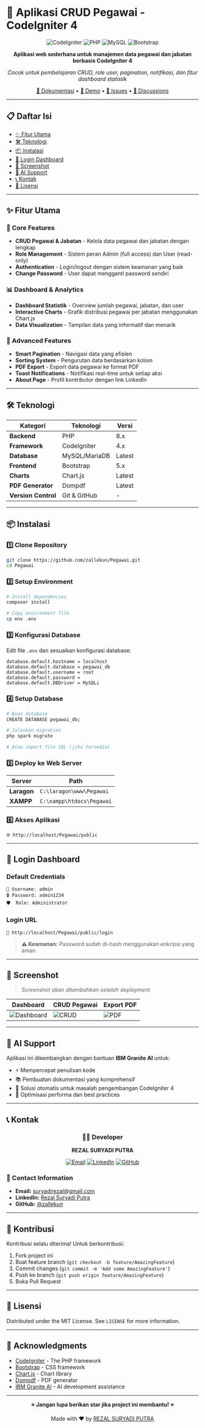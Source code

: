 # 🏢 Aplikasi CRUD Pegawai - CodeIgniter 4

<div align="center">

![CodeIgniter](https://img.shields.io/badge/CodeIgniter-4.x-EF4223?style=for-the-badge&logo=codeigniter&logoColor=white)
![PHP](https://img.shields.io/badge/PHP-8.x-777BB4?style=for-the-badge&logo=php&logoColor=white)
![MySQL](https://img.shields.io/badge/MySQL-4479A1?style=for-the-badge&logo=mysql&logoColor=white)
![Bootstrap](https://img.shields.io/badge/Bootstrap-5-7952B3?style=for-the-badge&logo=bootstrap&logoColor=white)


**Aplikasi web sederhana untuk manajemen data pegawai dan jabatan berbasis CodeIgniter 4**

*Cocok untuk pembelajaran CRUD, role user, pagination, notifikasi, dan fitur dashboard statistik*

[📖 Dokumentasi](#setup-instructions) • [🚀 Demo](#cara-login-ke-dashboard) • [🐛 Issues](https://github.com/zallekun/Pegawai/issues) • [💬 Discussions](https://github.com/zallekun/Pegawai/discussions)

</div>

---

## 📋 Daftar Isi
- [✨ Fitur Utama](#-fitur-utama)
- [🛠️ Teknologi](#️-teknologi)
- [📦 Instalasi](#-instalasi)
- [🔐 Login Dashboard](#-login-dashboard)
- [📸 Screenshot](#-screenshot)
- [🤖 AI Support](#-ai-support)
- [📞 Kontak](#-kontak)
- [📄 Lisensi](#-lisensi)

---

## ✨ Fitur Utama

### 🎯 Core Features
- **CRUD Pegawai & Jabatan** - Kelola data pegawai dan jabatan dengan lengkap
- **Role Management** - Sistem peran Admin (full access) dan User (read-only)
- **Authentication** - Login/logout dengan sistem keamanan yang baik
- **Change Password** - User dapat mengganti password sendiri

### 📊 Dashboard & Analytics
- **Dashboard Statistik** - Overview jumlah pegawai, jabatan, dan user
- **Interactive Charts** - Grafik distribusi pegawai per jabatan menggunakan Chart.js
- **Data Visualization** - Tampilan data yang informatif dan menarik

### 🔧 Advanced Features
- **Smart Pagination** - Navigasi data yang efisien
- **Sorting System** - Pengurutan data berdasarkan kolom
- **PDF Export** - Export data pegawai ke format PDF
- **Toast Notifications** - Notifikasi real-time untuk setiap aksi
- **About Page** - Profil kontributor dengan link LinkedIn

---

## 🛠️ Teknologi

| Kategori | Teknologi | Versi |
|----------|-----------|-------|
| **Backend** | PHP | 8.x |
| **Framework** | CodeIgniter | 4.x |
| **Database** | MySQL/MariaDB | Latest |
| **Frontend** | Bootstrap | 5.x |
| **Charts** | Chart.js | Latest |
| **PDF Generator** | Dompdf | Latest |
| **Version Control** | Git & GitHub | - |

---

## 📦 Instalasi

### 1️⃣ Clone Repository
```bash
git clone https://github.com/zallekun/Pegawai.git
cd Pegawai
```

### 2️⃣ Setup Environment
```bash
# Install dependencies
composer install

# Copy environment file
cp env .env
```

### 3️⃣ Konfigurasi Database
Edit file `.env` dan sesuaikan konfigurasi database:
```env
database.default.hostname = localhost
database.default.database = pegawai_db
database.default.username = root
database.default.password = 
database.default.DBDriver = MySQLi
```

### 4️⃣ Setup Database
```bash
# Buat database
CREATE DATABASE pegawai_db;

# Jalankan migration
php spark migrate

# Atau import file SQL (jika tersedia)
```

### 5️⃣ Deploy ke Web Server
| Server | Path |
|--------|------|
| **Laragon** | `C:\laragon\www\Pegawai` |
| **XAMPP** | `C:\xampp\htdocs\Pegawai` |

### 6️⃣ Akses Aplikasi
```
🌐 http://localhost/Pegawai/public
```

---

## 🔐 Login Dashboard

### Default Credentials
```
👤 Username: admin
🔒 Password: admin1234
🛡️  Role: Administrator
```

### Login URL
```
🔗 http://localhost/Pegawai/public/login
```

> **⚠️ Keamanan:** Password sudah di-hash menggunakan enkripsi yang aman

---

## 📸 Screenshot

> *Screenshot akan ditambahkan setelah deployment*

| Dashboard | CRUD Pegawai | Export PDF |
|-----------|--------------|------------|
| ![Dashboard](https://github.com/user-attachments/assets/59767389-3fe2-4aa8-a16f-4cc769457989) | ![CRUD](https://github.com/user-attachments/assets/4566638b-6dca-4f5b-bedd-8fd3146e2d39) | ![PDF](https://github.com/user-attachments/assets/248d8517-6665-4c8b-8b92-131a60903944) |

---

## 🤖 AI Support

Aplikasi ini dikembangkan dengan bantuan **IBM Granite AI** untuk:
- ⚡ Mempercepat penulisan kode
- 📚 Pembuatan dokumentasi yang komprehensif  
- 🔧 Solusi otomatis untuk masalah pengembangan CodeIgniter 4
- 🎯 Optimisasi performa dan best practices

---

## 📞 Kontak

<div align="center">

### 👨‍💻 Developer

**REZAL SURYADI PUTRA**

[![Email](https://img.shields.io/badge/Email-D14836?style=for-the-badge&logo=gmail&logoColor=white)](mailto:suryadirezal@gmail.com)
[![LinkedIn](https://img.shields.io/badge/LinkedIn-0077B5?style=for-the-badge&logo=linkedin&logoColor=white)](https://www.linkedin.com/in/rezalsuryadiputra/)
[![GitHub](https://img.shields.io/badge/GitHub-100000?style=for-the-badge&logo=github&logoColor=white)](https://github.com/zallekun)

</div>

### 📧 Contact Information
- **Email:** suryadirezal@gmail.com
- **LinkedIn:** [Rezal Suryadi Putra](https://www.linkedin.com/in/rezalsuryadiputra/)
- **GitHub:** [@zallekun](https://github.com/zallekun)

---

## 🤝 Kontribusi

Kontribusi selalu diterima! Untuk berkontribusi:

1. Fork project ini
2. Buat feature branch (`git checkout -b feature/AmazingFeature`)
3. Commit changes (`git commit -m 'Add some AmazingFeature'`)
4. Push ke branch (`git push origin feature/AmazingFeature`)
5. Buka Pull Request

---

## 📄 Lisensi

Distributed under the MIT License. See `LICENSE` for more information.

---

## 🙏 Acknowledgments

- [CodeIgniter](https://codeigniter.com/) - The PHP framework
- [Bootstrap](https://getbootstrap.com/) - CSS framework
- [Chart.js](https://www.chartjs.org/) - Chart library
- [Dompdf](https://github.com/dompdf/dompdf) - PDF generator
- [IBM Granite AI](https://www.ibm.com/granite) - AI development assistance

---

<div align="center">

**⭐ Jangan lupa berikan star jika project ini membantu! ⭐**

Made with ❤️ by [REZAL SURYADI PUTRA](https://github.com/zallekun)

</div>
